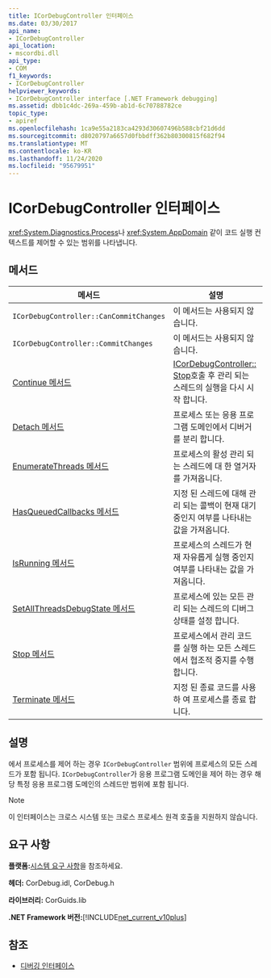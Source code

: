 ```yaml
---
title: ICorDebugController 인터페이스
ms.date: 03/30/2017
api_name:
- ICorDebugController
api_location:
- mscordbi.dll
api_type:
- COM
f1_keywords:
- ICorDebugController
helpviewer_keywords:
- ICorDebugController interface [.NET Framework debugging]
ms.assetid: dbb1c4dc-269a-459b-ab1d-6c70788782ce
topic_type:
- apiref
ms.openlocfilehash: 1ca9e55a2183ca4293d30607496b588cbf21d6dd
ms.sourcegitcommit: d8020797a6657d0fbbdff362b80300815f682f94
ms.translationtype: MT
ms.contentlocale: ko-KR
ms.lasthandoff: 11/24/2020
ms.locfileid: "95679951"
---
```

# <a name="icordebugcontroller-interface"></a>ICorDebugController 인터페이스

<xref:System.Diagnostics.Process>나 <xref:System.AppDomain> 같이 코드 실행 컨텍스트를 제어할 수 있는 범위를 나타냅니다.  
  
## <a name="methods"></a>메서드  
  
|메서드|설명|  
|------------|-----------------|  
|`ICorDebugController::CanCommitChanges`|이 메서드는 사용되지 않습니다.|  
|`ICorDebugController::CommitChanges`|이 메서드는 사용되지 않습니다.|  
|[Continue 메서드](icordebugcontroller-continue-method.md)|[ICorDebugController:: Stop](icordebugcontroller-stop-method.md)호출 후 관리 되는 스레드의 실행을 다시 시작 합니다.|  
|[Detach 메서드](icordebugcontroller-detach-method.md)|프로세스 또는 응용 프로그램 도메인에서 디버거를 분리 합니다.|  
|[EnumerateThreads 메서드](icordebugcontroller-enumeratethreads-method.md)|프로세스의 활성 관리 되는 스레드에 대 한 열거자를 가져옵니다.|  
|[HasQueuedCallbacks 메서드](icordebugcontroller-hasqueuedcallbacks-method.md)|지정 된 스레드에 대해 관리 되는 콜백이 현재 대기 중인지 여부를 나타내는 값을 가져옵니다.|  
|[IsRunning 메서드](icordebugcontroller-isrunning-method.md)|프로세스의 스레드가 현재 자유롭게 실행 중인지 여부를 나타내는 값을 가져옵니다.|  
|[SetAllThreadsDebugState 메서드](icordebugcontroller-setallthreadsdebugstate-method.md)|프로세스에 있는 모든 관리 되는 스레드의 디버그 상태를 설정 합니다.|  
|[Stop 메서드](icordebugcontroller-stop-method.md)|프로세스에서 관리 코드를 실행 하는 모든 스레드에서 협조적 중지를 수행 합니다.|  
|[Terminate 메서드](icordebugcontroller-terminate-method.md)|지정 된 종료 코드를 사용 하 여 프로세스를 종료 합니다.|  
  
## <a name="remarks"></a>설명  

 에서 프로세스를 제어 하는 경우 `ICorDebugController` 범위에 프로세스의 모든 스레드가 포함 됩니다. `ICorDebugController`가 응용 프로그램 도메인을 제어 하는 경우 해당 특정 응용 프로그램 도메인의 스레드만 범위에 포함 됩니다.  
  
> [!NOTE]
> 이 인터페이스는 크로스 시스템 또는 크로스 프로세스 원격 호출을 지원하지 않습니다.  
  
## <a name="requirements"></a>요구 사항  

 **플랫폼:**[시스템 요구 사항](../../get-started/system-requirements.md)을 참조하세요.  
  
 **헤더:** CorDebug.idl, CorDebug.h  
  
 **라이브러리:** CorGuids.lib  
  
 **.NET Framework 버전:**[!INCLUDE[net_current_v10plus](../../../../includes/net-current-v10plus-md.md)]  
  
## <a name="see-also"></a>참조

- [디버깅 인터페이스](debugging-interfaces.md)
